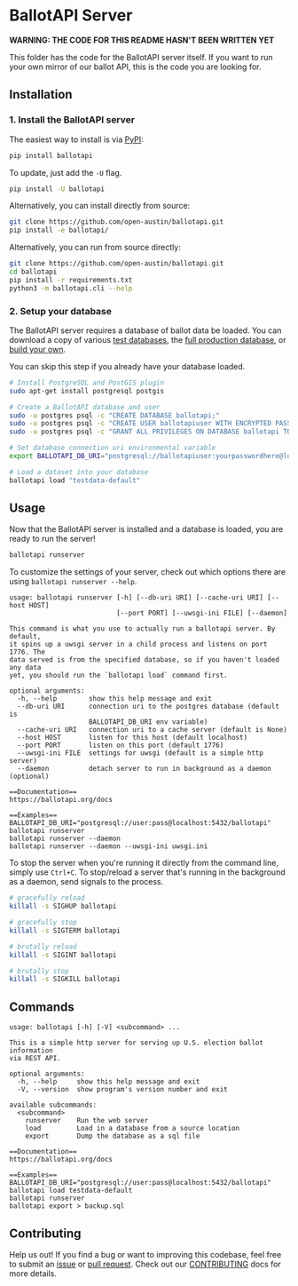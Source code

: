 # BallotAPI Server

**WARNING: THE CODE FOR THIS README HASN'T BEEN WRITTEN YET**

This folder has the code for the BallotAPI server itself. If you
want to run your own mirror of our ballot API, this is the code
you are looking for.

## Installation

### 1. Install the BallotAPI server

The easiest way to install is via [PyPI](https://pypi.org/project/ballotapi/):
```bash
pip install ballotapi
```

To update, just add the `-U` flag.
```bash
pip install -U ballotapi
```

Alternatively, you can install directly from source:
```bash
git clone https://github.com/open-austin/ballotapi.git
pip install -e ballotapi/
```

Alternatively, you can run from source directly:
```bash
git clone https://github.com/open-austin/ballotapi.git
cd ballotapi
pip install -r requirements.txt
python3 -m ballotapi.cli --help
```

### 2. Setup your database

The BallotAPI server requires a database of ballot data be loaded.
You can download a copy of various
[test databases](#TODO),
the [full production database](#TODO),
or [build your own](#TODO).

You can skip this step if you already have your database loaded.

```bash
# Install PostgreSQL and PostGIS plugin
sudo apt-get install postgresql postgis

# Create a BallotAPI database and user
sudo -u postgres psql -c "CREATE DATABASE ballotapi;"
sudo -u postgres psql -c "CREATE USER ballotapiuser WITH ENCRYPTED PASSWORD 'yourpasswordhere';"
sudo -u postgres psql -c "GRANT ALL PRIVILEGES ON DATABASE ballotapi TO ballotapiuser;"

# Set database connection uri environmental variable
export BALLOTAPI_DB_URI="postgresql://ballotapiuser:yourpasswordhere@localhost:5432/ballotapi"

# Load a dataset into your database
ballotapi load "testdata-default"
```

## Usage

Now that the BallotAPI server is installed and a database is loaded,
you are ready to run the server!

```bash
ballotapi runserver
```

To customize the settings of your server, check out which options
there are using `ballotapi runserver --help`.

```
usage: ballotapi runserver [-h] [--db-uri URI] [--cache-uri URI] [--host HOST]
                           [--port PORT] [--uwsgi-ini FILE] [--daemon]

This command is what you use to actually run a ballotapi server. By default,
it spins up a uwsgi server in a child process and listens on port 1776. The
data served is from the specified database, so if you haven't loaded any data
yet, you should run the `ballotapi load` command first.

optional arguments:
  -h, --help        show this help message and exit
  --db-uri URI      connection uri to the postgres database (default is
                    BALLOTAPI_DB_URI env variable)
  --cache-uri URI   connection uri to a cache server (default is None)
  --host HOST       listen for this host (default localhost)
  --port PORT       listen on this port (default 1776)
  --uwsgi-ini FILE  settings for uwsgi (default is a simple http server)
  --daemon          detach server to run in background as a daemon (optional)

==Documentation==
https://ballotapi.org/docs

==Examples==
BALLOTAPI_DB_URI="postgresql://user:pass@localhost:5432/ballotapi"
ballotapi runserver
ballotapi runserver --daemon
ballotapi runserver --daemon --uwsgi-ini uwsgi.ini
```

To stop the server when you're running it directly from the command line,
simply use `Ctrl+C`. To stop/reload a server that's running in the background
as a daemon, send signals to the process.

```bash
# gracefully reload
killall -s SIGHUP ballotapi

# gracefully stop
killall -s SIGTERM ballotapi

# brutally reload
killall -s SIGINT ballotapi

# brutally stop
killall -s SIGKILL ballotapi
```

## Commands

```
usage: ballotapi [-h] [-V] <subcommand> ...

This is a simple http server for serving up U.S. election ballot information
via REST API.

optional arguments:
  -h, --help     show this help message and exit
  -V, --version  show program's version number and exit

available subcommands:
  <subcommand>
    runserver    Run the web server
    load         Load in a database from a source location
    export       Dump the database as a sql file

==Documentation==
https://ballotapi.org/docs

==Examples==
BALLOTAPI_DB_URI="postgresql://user:pass@localhost:5432/ballotapi"
ballotapi load testdata-default
ballotapi runserver
ballotapi export > backup.sql
```

## Contributing

Help us out! If you find a bug or want to improving this codebase,
feel free to submit an
[issue](https://github.com/open-austin/ballotapi/issues)
or [pull request](https://github.com/open-austin/ballotapi/pulls).
Check out our [CONTRIBUTING](../CONTRIBUTING.md) docs for more details.

